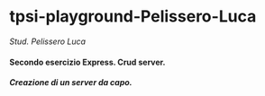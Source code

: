 # tpsi-playground-Pelissero-Luca

_Stud. Pelissero Luca_

#### Secondo esercizio Express. Crud server.
##### Creazione di un server da capo.
